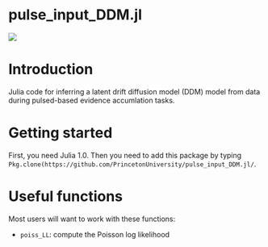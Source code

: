 # pulse_input_DDM.jl

[![](https://img.shields.io/badge/docs-dev-blue.svg)](https://princetonuniversity.github.io/pulse_input_DDM.jl/dev)

# Introduction

Julia code for inferring a latent drift diffusion model (DDM) model from data during pulsed-based evidence accumlation tasks.

# Getting started

First, you need Julia 1.0. Then you need to add this package by typing `Pkg.clone(https://github.com/PrincetonUniversity/pulse_input_DDM.jl/`.

# Useful functions

Most users will want to work with these functions: 

* `poiss_LL`: compute the Poisson log likelihood
